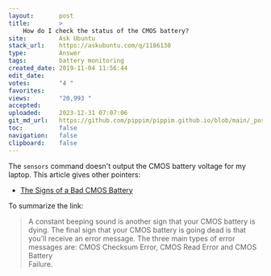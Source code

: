 ```yaml
---
layout:       post
title:        >
    How do I check the status of the CMOS battery?
site:         Ask Ubuntu
stack_url:    https://askubuntu.com/q/1186130
type:         Answer
tags:         battery monitoring
created_date: 2019-11-04 11:56:44
edit_date:    
votes:        "4 "
favorites:    
views:        "20,993 "
accepted:     
uploaded:     2023-12-31 07:07:06
git_md_url:   https://github.com/pippim/pippim.github.io/blob/main/_posts/2019/2019-11-04-How-do-I-check-the-status-of-the-CMOS-battery_.md
toc:          false
navigation:   false
clipboard:    false
---
```


The `sensors` command doesn't output the CMOS battery voltage for my laptop. This article gives other pointers:

- [The Signs of a Bad CMOS Battery](https://www.techwalla.com/articles/the-signs-of-a-bad-cmos-battery)

To summarize the link:

> A constant beeping sound is another sign that your CMOS battery is  
> dying. The final sign that your CMOS battery is going dead is that  
> you'll receive an error message. The three main types of error  
> messages are: CMOS Checksum Error, CMOS Read Error and CMOS Battery  
> Failure.  

